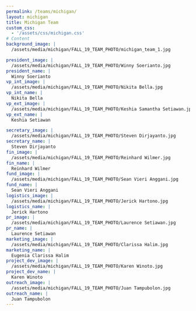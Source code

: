 ```yaml
---
permalink: /teams/michigan/
layout: michigan
title: Michigan Team
custom_css:
  - '/assets/css/michigan.css'
# Content
background_image: |
  /assets/media/michigan/FALL_19_TEAM_PHOTO/michigan_team_1.jpg

president_image: |
  /assets/media/michigan/FALL_19_TEAM_PHOTO/Winny Soerianto.jpg
president_name: |
  Winny Soerianto
vp_int_image: |
  /assets/media/michigan/FALL_19_TEAM_PHOTO/Nikita Bella.jpg
vp_int_name: |
  Nikita Bella
vp_ext_image: |
  /assets/media/michigan/FALL_19_TEAM_PHOTO/Keshia Samantha Setiawan.jpg
vp_ext_name: |
  Keshia Setiawan

secretary_image: |
  /assets/media/michigan/FALL_19_TEAM_PHOTO/Steven Dirjayanto.jpg
secretary_name: |
  Steven Dirjayanto
fin_image: |
  /assets/media/michigan/FALL_19_TEAM_PHOTO/Reinhard Wilmer.jpg
fin_name: |
  Reinhard Wilmer
fund_image: |
  /assets/media/michigan/FALL_19_TEAM_PHOTO/Sean Vieri Anggani.jpg
fund_name: |
  Sean Vieri Anggani
logistics_image: |
  /assets/media/michigan/FALL_19_TEAM_PHOTO/Jerick Hartono.jpg
logistics_name: |
  Jerick Hartono
pr_image: |
  /assets/media/michigan/FALL_19_TEAM_PHOTO/Laurence Setiawan.jpg
pr_name: |
  Laurence Setiawan
marketing_image: |
  /assets/media/michigan/FALL_19_TEAM_PHOTO/Clarissa Halim.jpg
marketing_name: |
  Eugenia Clarissa Halim
project_dev_image: |
  /assets/media/michigan/FALL_19_TEAM_PHOTO/Karen Winoto.jpg
project_dev_name: |
  Karen Winoto
outreach_image: |
  /assets/media/michigan/FALL_19_TEAM_PHOTO/Juan Tampubolon.jpg
outreach_name: |
  Juan Tampubolon
---
```

